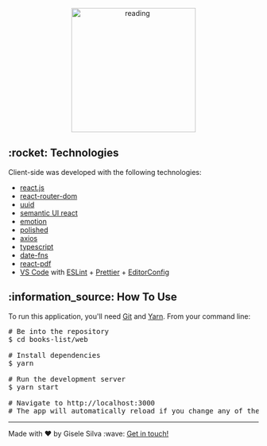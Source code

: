<div id="readme" class="Box-body readme blob js-code-block-container">
  <article class="markdown-body entry-content p-3 p-md-6" itemprop="text">
    <p align="center"><img alt="reading" src="https://github.com/gisabernardess/book-list/blob/main/.github/reading.svg" width="250px"></p>
    <h2>:rocket: Technologies </h2>
    <p>Client-side was developed with the following technologies:</p>
    <ul>
      <li><a href="https://reactjs.org/" rel="nofollow">react.js</a></li>
      <li><a href="https://reactrouter.com/web/guides/quick-start" rel="nofollow">react-router-dom</a></li>
      <li><a href="https://github.com/uuidjs/uuid" rel="nofollow">uuid</a></li>
      <li><a href="https://react.semantic-ui.com/" rel="nofollow">semantic UI react</a></li>
      <li><a href="https://emotion.sh/docs/introduction" rel="nofollow">emotion</a></li>
      <li><a href="https://polished.js.org/" rel="nofollow">polished</a></li>
      <li><a href="https://github.com/axios/axios" rel="nofollow">axios</a></li>
      <li><a href="https://www.typescriptlang.org/" rel="nofollow">typescript</a></li>
      <li><a href="https://date-fns.org/" rel="nofollow">date-fns</a></li>
      <li><a href="https://react-pdf.org/" rel="nofollow">react-pdf</a></li>
      <li><a href="https://code.visualstudio.com/" rel="nofollow">VS Code</a> with <a
          href="https://eslint.org/" rel="nofollow">ESLint</a>
        + <a href="https://prettier.io/" rel="nofollow">Prettier</a>
        + <a href="https://editorconfig.org/" rel="nofollow">EditorConfig</a></li>
    </ul>
    <h2>:information_source:</a> How To Use </h2>
    <p>To run this application, you'll need <a href="https://git-scm.com" rel="nofollow">Git</a> and  <a href="https://legacy.yarnpkg.com" rel="nofollow">Yarn</a>. From your command line:</p>
    <div class="highlight highlight-source-shell">
      <pre><span class="pl-c"><span class="pl-c">#</span> Be into the repository</span>
$ <span class="pl-c1">cd</span> books-list/web <br/>
<span class="pl-c"><span class="pl-c">#</span> Install dependencies</span>
$ yarn <br/>
<span class="pl-c"><span class="pl-c">#</span> Run the development server</span>
$ yarn start <br/>
<span class="pl-c"><span class="pl-c">#</span> Navigate to http://localhost:3000</span>
<span class="pl-c"><span class="pl-c">#</span> The app will automatically reload if you change any of the source files.</span></pre>
</div>
    <hr>
    <p>Made with ♥ by Gisele Silva :wave: <a href="https://www.linkedin.com/in/gisabernardess/" rel="nofollow">Get in touch!</a></p>
  </article>
</div>
